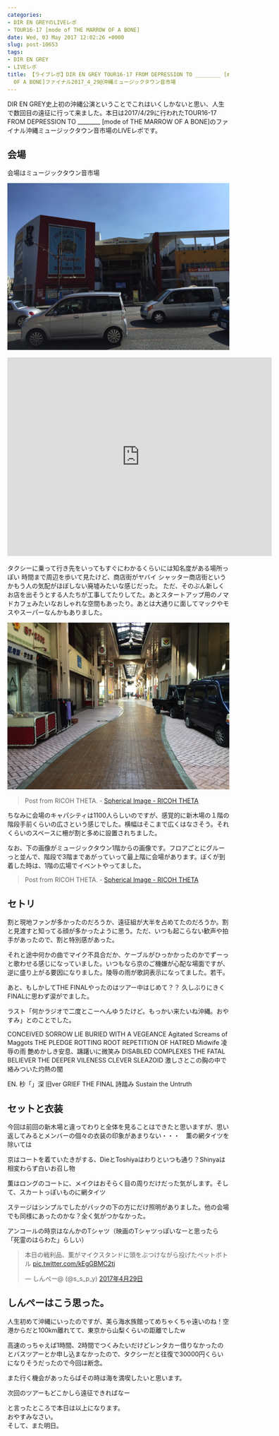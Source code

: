 ```yaml
---
categories:
- DIR EN GREYのLIVEレポ
- TOUR16-17 [mode of THE MARROW OF A BONE]
date: Wed, 03 May 2017 12:02:26 +0000
slug: post-10653
tags:
- DIR EN GREY
- LIVEレポ
title: 【ライブレポ】DIR EN GREY TOUR16-17 FROM DEPRESSION TO ________ [mode of THE MARROW
  OF A BONE]ファイナル2017_4_29@沖縄ミュージックタウン音市場
---
```


DIR EN GREY史上初の沖縄公演ということでこれはいくしかないと思い、人生で数回目の遠征に行って来ました。本日は2017/4/29に行われたTOUR16-17 FROM DEPRESSION TO ________ [mode of THE MARROW OF A BONE]のファイナル沖縄ミュージックタウン音市場のLIVEレポです。<!--more--><h2>会場</h2>

会場はミュージックタウン音市場

![](images/IIMG_6972.jpg)

<iframe src="https://www.google.com/maps/embed?pb=!1m18!1m12!1m3!1d3575.734202070193!2d127.79718431503264!3d26.335104983379825!2m3!1f0!2f0!3f0!3m2!1i1024!2i768!4f13.1!3m3!1m2!1s0x34e5120d95fd481b%3A0x6f3d6d1d0b61f0ed!2z44Of44Ol44O844K444OD44Kv44K_44Km44Oz6Z-z5biC5aC0!5e0!3m2!1sja!2sjp!4v1493775244083" width="600" height="450" frameborder="0" style="border:0" allowfullscreen></iframe>

タクシーに乗って行き先をいってもすぐにわかるくらいには知名度がある場所っぽい
時間まで周辺を歩いて見たけど、商店街がヤバイ
シャッター商店街というかもう人の気配がほぼしない廃墟みたいな感じだった。
ただ、そのぶん新しくお店を出そうとする人たちが工事してたりしてた。あとスタートアップ用のノマドカフェみたいなおしゃれな空間もあったり。あとは大通りに面してマックやモスやスーパーなんかもありました。

![](images/IIMG_6981.jpg)

<blockquote data-width="500" data-height="375" class="ricoh-theta-spherical-image" >Post from RICOH THETA. - <a href="https://theta360.com/s/iVRk2nKL7t48lu1qQpZQbyUyK" target="_blank" rel="noopener noreferrer">Spherical Image - RICOH THETA</a></blockquote>
<script async src="https://theta360.com/widgets.js" charset="utf-8"></script>

ちなみに会場のキャパシティは1100人らしいのですが、感覚的に新木場の１階の階段手前くらいの広さという感じでした。横幅はそこまで広くはなさそう。それくらいのスペースに柵が割と多めに設置されちました。

なお、下の画像がミュージックタウン1階からの画像です。フロアごとにグルーっと並んで、階段で3階まであがっていって最上階に会場があります。ぼくが到着した時は、1階の広場でイベントやってました。

<blockquote data-width="500" data-height="375" class="ricoh-theta-spherical-image" >Post from RICOH THETA. - <a href="https://theta360.com/s/fjOD3afDj2nk3QCiVlPPGsVxE" target="_blank" rel="noopener noreferrer">Spherical Image - RICOH THETA</a></blockquote>
<script async src="https://theta360.com/widgets.js" charset="utf-8"></script>

<h2>セトリ</h2>

割と現地ファンが多かったのだろうか、遠征組が大半を占めてたのだろうか。割と見渡すと知ってる顔が多かったように思う。ただ、いつも起こらない歓声や拍手があったので、割と特別感があった。

それと途中何かの曲でマイク不具合だか、ケーブルがひっかかったのかでずーっと歌わせる感じになっていました。いつもなら京のご機嫌が心配な場面ですが、逆に盛り上がる要因になりました。陵辱の雨が歌詞表示になってました。若干。


あと、もしかしてTHE FINALやったのはツアー中はじめて？？
久しぶりにきくFINALに思わず涙がでました。

ラスト「何かラジオで二度とこーへんゆうたけど。もっかい来たいね沖縄。おやすみ」とのことでした。


CONCEIVED SORROW
LIE BURIED WITH A VEGEANCE
Agitated Screams of Maggots
THE PLEDGE
ROTTING ROOT
REPETITION OF HATRED
Midwife
凌辱の雨
艶めかしき安息、躊躇いに微笑み
DISABLED COMPLEXES
THE FATAL BELIEVER
THE DEEPER VILENESS
CLEVER SLEAZOID
激しさとこの胸の中で絡みついた灼熱の闇

EN.
秒「」深 旧ver
GRIEF
THE FINAL
詩踏み
Sustain the Untruth

<h2>セットと衣装</h2>

今回は前回の新木場と違ってわりと全体を見ることはできたと思いますが、思い返してみるとメンバーの個々の衣装の印象があまりない・・・　薫の網タイツを除いては

京はコートを着ていたきがする、DieとToshiyaはわりといつも通り？Shinyaは相変わらず白いお召し物

薫はロングのコートに、メイクはおそらく目の周りだけだった気がします。そして、スカートっぽいものに網タイツ

ステージはシンプルでしたがバックの下の方にだけ照明がありました。他の会場でも同様にあったのかな？全く気がつかなかった。

アンコールの時京はなんかのTシャツ（映画のTシャツっぽいなーと思ったら「死霊のはらわた」らしい）

<blockquote class="twitter-tweet" data-lang="ja"><p lang="ja" dir="ltr">本日の戦利品、薫がマイクスタンドに頭をぶつけながら投げたペットボトル <a href="https://t.co/kEgGBMC2tj">pic.twitter.com/kEgGBMC2tj</a></p>&mdash; しんぺー@ (@s_s_p_y) <a href="https://twitter.com/s_s_p_y/status/858274625276436480">2017年4月29日</a></blockquote>
<script async src="//platform.twitter.com/widgets.js" charset="utf-8"></script>

<h2>しんぺーはこう思った。</h2>

人生初めて沖縄にいったのですが、美ら海水族館ってめちゃくちゃ遠いのね！空港からだと100km離れてて、東京から山梨くらいの距離でしたw

高速のっちゃえば1時間、2時間でつくみたいだけどレンタカー借りなかったのとバスツアーとか申し込まなかったので、タクシーだと往復で30000円くらいになりそうだったので今回は断念。

また行く機会があったらばその時は海を満喫したいと思います。

次回のツアーもどこかしら遠征できればなー


と言ったところで本日は以上になります。<br>
おやすみなさい。<br>
そして、また明日。